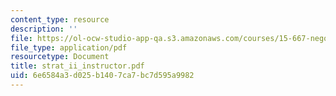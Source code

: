 ```yaml
---
content_type: resource
description: ''
file: https://ol-ocw-studio-app-qa.s3.amazonaws.com/courses/15-667-negotiation-and-conflict-management-spring-2001/6e6584a3d025b1407ca7bc7d595a9982_strat_ii_instructor.pdf
file_type: application/pdf
resourcetype: Document
title: strat_ii_instructor.pdf
uid: 6e6584a3-d025-b140-7ca7-bc7d595a9982
---
```

